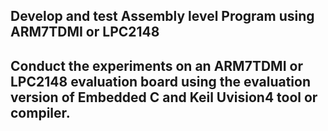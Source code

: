 
## Develop and test Assembly level Program using ARM7TDMI or LPC2148 
## Conduct the experiments on an ARM7TDMI or LPC2148 evaluation board using the evaluation version of Embedded C and Keil Uvision4 tool or compiler.
